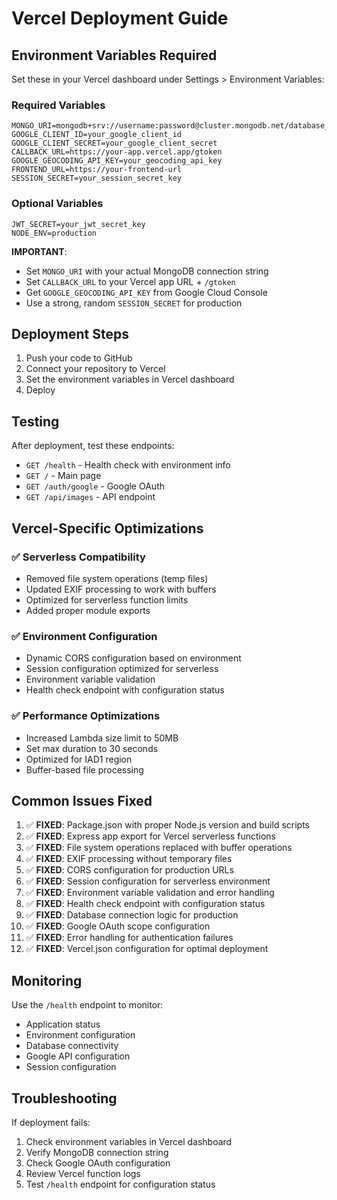 # Vercel Deployment Guide

## Environment Variables Required

Set these in your Vercel dashboard under Settings > Environment Variables:

### Required Variables
```
MONGO_URI=mongodb+srv://username:password@cluster.mongodb.net/database_name
GOOGLE_CLIENT_ID=your_google_client_id
GOOGLE_CLIENT_SECRET=your_google_client_secret
CALLBACK_URL=https://your-app.vercel.app/gtoken
GOOGLE_GEOCODING_API_KEY=your_geocoding_api_key
FRONTEND_URL=https://your-frontend-url
SESSION_SECRET=your_session_secret_key
```

### Optional Variables
```
JWT_SECRET=your_jwt_secret_key
NODE_ENV=production
```

**IMPORTANT**: 
- Set `MONGO_URI` with your actual MongoDB connection string
- Set `CALLBACK_URL` to your Vercel app URL + `/gtoken`
- Get `GOOGLE_GEOCODING_API_KEY` from Google Cloud Console
- Use a strong, random `SESSION_SECRET` for production

## Deployment Steps

1. Push your code to GitHub
2. Connect your repository to Vercel
3. Set the environment variables in Vercel dashboard
4. Deploy

## Testing

After deployment, test these endpoints:
- `GET /health` - Health check with environment info
- `GET /` - Main page
- `GET /auth/google` - Google OAuth
- `GET /api/images` - API endpoint

## Vercel-Specific Optimizations

### ✅ Serverless Compatibility
- Removed file system operations (temp files)
- Updated EXIF processing to work with buffers
- Optimized for serverless function limits
- Added proper module exports

### ✅ Environment Configuration
- Dynamic CORS configuration based on environment
- Session configuration optimized for serverless
- Environment variable validation
- Health check endpoint with configuration status

### ✅ Performance Optimizations
- Increased Lambda size limit to 50MB
- Set max duration to 30 seconds
- Optimized for IAD1 region
- Buffer-based file processing

## Common Issues Fixed

1. ✅ **FIXED**: Package.json with proper Node.js version and build scripts
2. ✅ **FIXED**: Express app export for Vercel serverless functions
3. ✅ **FIXED**: File system operations replaced with buffer operations
4. ✅ **FIXED**: EXIF processing without temporary files
5. ✅ **FIXED**: CORS configuration for production URLs
6. ✅ **FIXED**: Session configuration for serverless environment
7. ✅ **FIXED**: Environment variable validation and error handling
8. ✅ **FIXED**: Health check endpoint with configuration status
9. ✅ **FIXED**: Database connection logic for production
10. ✅ **FIXED**: Google OAuth scope configuration
11. ✅ **FIXED**: Error handling for authentication failures
12. ✅ **FIXED**: Vercel.json configuration for optimal deployment

## Monitoring

Use the `/health` endpoint to monitor:
- Application status
- Environment configuration
- Database connectivity
- Google API configuration
- Session configuration

## Troubleshooting

If deployment fails:
1. Check environment variables in Vercel dashboard
2. Verify MongoDB connection string
3. Check Google OAuth configuration
4. Review Vercel function logs
5. Test `/health` endpoint for configuration status
